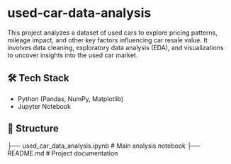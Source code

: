 # used-car-data-analysis
This project analyzes a dataset of used cars to explore pricing patterns, mileage impact, and other key factors influencing car resale value. It involves data cleaning, exploratory data analysis (EDA), and visualizations to uncover insights into the used car market.
## 🛠️ Tech Stack
- Python (Pandas, NumPy, Matplotlib)
- Jupyter Notebook
## 📂 Structure
├── used_car_data_analysis.ipynb # Main analysis notebook
├── README.md # Project documentation
